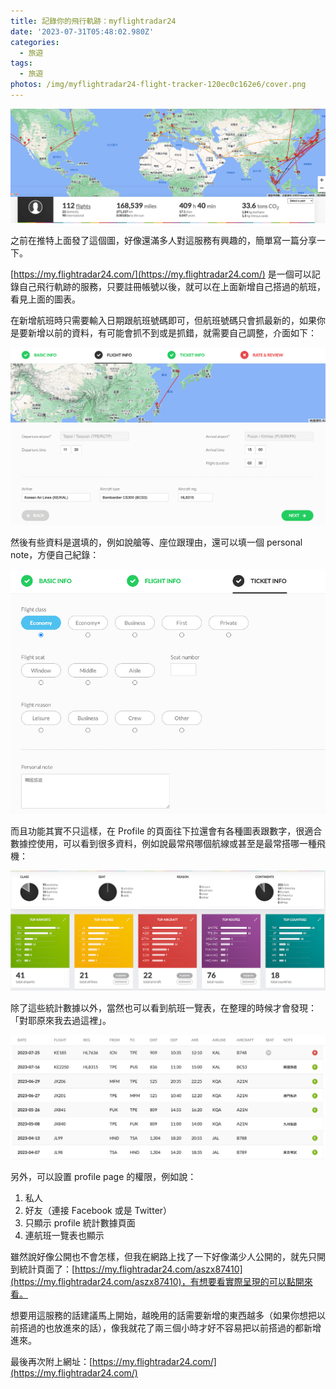 ```yaml
---
title: 記錄你的飛行軌跡：myflightradar24
date: '2023-07-31T05:48:02.980Z'
categories:
  - 旅遊
tags:
  - 旅遊
photos: /img/myflightradar24-flight-tracker-120ec0c162e6/cover.png
---
```


![](/img/myflightradar24-flight-tracker-120ec0c162e6/1__vZY26YMG8ggdr3Nd6YMxkA.png)

之前在推特上面發了這個圖，好像還滿多人對這服務有興趣的，簡單寫一篇分享一下。

[https://my.flightradar24.com/](https://my.flightradar24.com/) 是一個可以記錄自己飛行軌跡的服務，只要註冊帳號以後，就可以在上面新增自己搭過的航班，看見上面的圖表。

在新增航班時只需要輸入日期跟航班號碼即可，但航班號碼只會抓最新的，如果你是要新增以前的資料，有可能會抓不到或是抓錯，就需要自己調整，介面如下：

![](/img/myflightradar24-flight-tracker-120ec0c162e6/1__LkW4KPscMImf2vC0DnBWDQ.png)

然後有些資料是選填的，例如說艙等、座位跟理由，還可以填一個 personal note，方便自己紀錄：

![](/img/myflightradar24-flight-tracker-120ec0c162e6/1__Dln3Tflv__6EAV8BMQEjmJA.png)

而且功能其實不只這樣，在 Profile 的頁面往下拉還會有各種圖表跟數字，很適合數據控使用，可以看到很多資料，例如說最常飛哪個航線或甚至是最常搭哪一種飛機：

![](/img/myflightradar24-flight-tracker-120ec0c162e6/1__ZSQYldpU81nXGdLvLAIsAQ.png)

除了這些統計數據以外，當然也可以看到航班一覽表，在整理的時候才會發現：「對耶原來我去過這裡」。

![](/img/myflightradar24-flight-tracker-120ec0c162e6/1__cCht3cH58K__EvKcD8xhIqQ.png)

另外，可以設置 profile page 的權限，例如說：

1.  私人
2.  好友（連接 Facebook 或是 Twitter）
3.  只顯示 profile 統計數據頁面
4.  連航班一覽表也顯示

雖然說好像公開也不會怎樣，但我在網路上找了一下好像滿少人公開的，就先只開到統計頁面了：[https://my.flightradar24.com/aszx87410](https://my.flightradar24.com/aszx87410)，有想要看實際呈現的可以點開來看。

想要用這服務的話建議馬上開始，越晚用的話需要新增的東西越多（如果你想把以前搭過的也放進來的話），像我就花了兩三個小時才好不容易把以前搭過的都新增進來。

最後再次附上網址：[https://my.flightradar24.com/](https://my.flightradar24.com/)